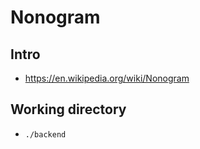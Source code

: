# Nonogram

## Intro

- https://en.wikipedia.org/wiki/Nonogram

## Working directory

- `./backend`
